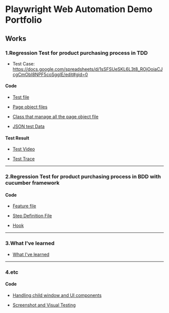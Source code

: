 # Playwright Web Automation Demo Portfolio

## Works
### 1.Regression Test for product purchasing process in TDD

* Test Case: <https://docs.google.com/spreadsheets/d/1sSFSUeSKL6L3t8_ROjOoiaCJcgCmObI8NPF5coSggIE/edit#gid=0>

#### Code
* [Test file](https://github.com/wohu8292/PlaywrightWebTesting_Portfolio_DemoProject/blob/master/tests/E2E.spec.js)

* [Page object files](https://github.com/wohu8292/PlaywrightWebTesting_Portfolio_DemoProject/tree/master/pageObjects)
  
* [Class that manage all the page object file](https://github.com/wohu8292/PlaywrightWebTesting_Portfolio_DemoProject/blob/master/pageObjects/POManager.js)
  
* [JSON test Data](https://github.com/wohu8292/PlaywrightWebTesting_Portfolio_DemoProject/blob/master/testData/example_Data.json)

#### Test Result
* [Test Video]()

* [Test Trace]()
--------------

### 2.Regression Test for product purchasing process in BDD with cucumber framework

#### Code
* [Feature file](https://github.com/wohu8292/PlaywrightWebTesting_Portfolio_DemoProject/blob/master/features/Ecommerce.feature)

* [Step Definition File](https://github.com/wohu8292/PlaywrightWebTesting_Portfolio_DemoProject/blob/master/features/step/StepDefinition.js)
  
* [Hook](https://github.com/wohu8292/PlaywrightWebTesting_Portfolio_DemoProject/blob/master/features/hooks/hook.js)

--------------

### 3.What I've learned

* [What I've learned](https://github.com/wohu8292/Playwright_Learning)

--------------

### 4.etc

#### Code
* [Handling child window and UI components](https://github.com/wohu8292/PlaywrightWebTesting_Portfolio_DemoProject/blob/master/tests/HandlingUIComponent.spec.js)

* [Screenshot and Visual Testing](https://github.com/wohu8292/PlaywrightWebTesting_Portfolio_DemoProject/blob/master/tests/Visual_Testing.spec.js)
